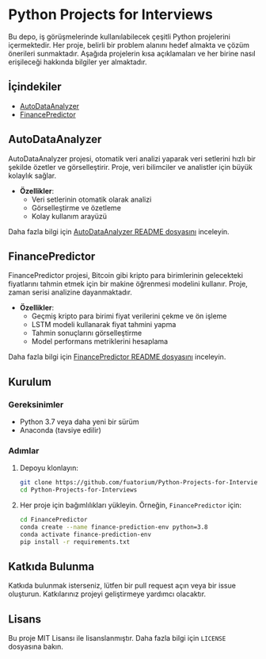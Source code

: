 # Python Projects for Interviews

Bu depo, iş görüşmelerinde kullanılabilecek çeşitli Python projelerini içermektedir. Her proje, belirli bir problem alanını hedef almakta ve çözüm önerileri sunmaktadır. Aşağıda projelerin kısa açıklamaları ve her birine nasıl erişileceği hakkında bilgiler yer almaktadır.

## İçindekiler

- [AutoDataAnalyzer](#autodataanalyzer)
- [FinancePredictor](#financepredictor)

## AutoDataAnalyzer

AutoDataAnalyzer projesi, otomatik veri analizi yaparak veri setlerini hızlı bir şekilde özetler ve görselleştirir. Proje, veri bilimciler ve analistler için büyük kolaylık sağlar.

- **Özellikler**:
  - Veri setlerinin otomatik olarak analizi
  - Görselleştirme ve özetleme
  - Kolay kullanım arayüzü

Daha fazla bilgi için [AutoDataAnalyzer README dosyasını](./AutoDataAnalyzer/README.md) inceleyin.

## FinancePredictor

FinancePredictor projesi, Bitcoin gibi kripto para birimlerinin gelecekteki fiyatlarını tahmin etmek için bir makine öğrenmesi modelini kullanır. Proje, zaman serisi analizine dayanmaktadır.

- **Özellikler**:
  - Geçmiş kripto para birimi fiyat verilerini çekme ve ön işleme
  - LSTM modeli kullanarak fiyat tahmini yapma
  - Tahmin sonuçlarını görselleştirme
  - Model performans metriklerini hesaplama

Daha fazla bilgi için [FinancePredictor README dosyasını](./FinancePredictor/README.md) inceleyin.

## Kurulum

### Gereksinimler

- Python 3.7 veya daha yeni bir sürüm
- Anaconda (tavsiye edilir)

### Adımlar

1. Depoyu klonlayın:
    ```sh
    git clone https://github.com/fuatorium/Python-Projects-for-Interviews.git
    cd Python-Projects-for-Interviews
    ```

2. Her proje için bağımlılıkları yükleyin. Örneğin, `FinancePredictor` için:
    ```sh
    cd FinancePredictor
    conda create --name finance-prediction-env python=3.8
    conda activate finance-prediction-env
    pip install -r requirements.txt
    ```

## Katkıda Bulunma

Katkıda bulunmak isterseniz, lütfen bir pull request açın veya bir issue oluşturun. Katkılarınız projeyi geliştirmeye yardımcı olacaktır.

## Lisans

Bu proje MIT Lisansı ile lisanslanmıştır. Daha fazla bilgi için `LICENSE` dosyasına bakın.
